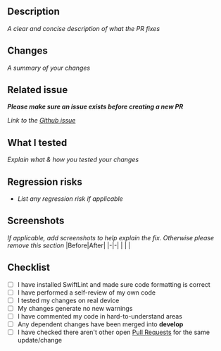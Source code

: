 ## Description
_A clear and concise description of what the PR fixes_

## Changes
_A summary of your changes_

## Related issue
_**Please make sure an issue exists before creating a new PR**_

_Link to the [Github issue](https://github.com/CovidTrackerFr/vitemadose-ios/issues)_

## What I tested
_Explain what & how you tested your changes_

## Regression risks
- _List any regression risk if applicable_

## Screenshots
_If applicable, add screenshots to help explain the fix. Otherwise please remove this section_
|Before|After|
|-|-|
| | |

## Checklist
- [ ] I have installed SwiftLint and made sure code formatting is correct
- [ ] I have performed a self-review of my own code
- [ ] I tested my changes on real device
- [ ] My changes generate no new warnings
- [ ] I have commented my code in hard-to-understand areas
- [ ] Any dependent changes have been merged into **develop**
- [ ] I have checked there aren't other open [Pull Requests](https://github.com/CovidTrackerFr/vitemadose-ios/pulls) for the same update/change
